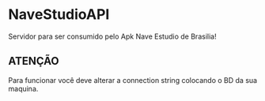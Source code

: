 # NaveStudioAPI
Servidor para ser consumido pelo Apk Nave Estudio de Brasilia!

## ATENÇÃO

Para funcionar você deve alterar a connection string colocando o BD da sua maquina. 


